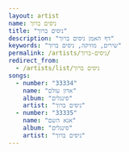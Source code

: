 ```yaml
---
layout: artist
name: ניסים ברוך
title: "ניסים ברוך"
description: "דף האמן ניסים ברוך"
keywords: "שירים, מוזיקה, ניסים ברוך"
permalink: /artists/ניסים-ברוך/
redirect_from:
  - /artists/list/ניסים ברוך
songs:
  - number: "33334"
    name: "אדון עולם"
    album: "סינגלים"
    artist: "ניסים ברוך"
  - number: "33335"
    name: "אנא השם"
    album: "סינגלים"
    artist: "ניסים ברוך"
---
```


